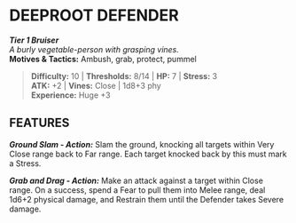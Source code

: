 ﻿---
tier: 1
type: Bruiser
difficulty: 10
hp: 7
stress: 3
---
# DEEPROOT DEFENDER

***Tier 1 Bruiser***  
*A burly vegetable-person with grasping vines.*  
**Motives & Tactics:** Ambush, grab, protect, pummel

> **Difficulty:** 10 | **Thresholds:** 8/14 | **HP:** 7 | **Stress:** 3  
> **ATK:** +2 | **Vines:** Close | 1d8+3 phy  
> **Experience:** Huge +3

## FEATURES

***Ground Slam - Action:*** Slam the ground, knocking all targets within Very Close range back to Far range. Each target knocked back by this must mark a Stress.

***Grab and Drag - Action:*** Make an attack against a target within Close range. On a success, spend a Fear to pull them into Melee range, deal 1d6+2 physical damage, and Restrain them until the Defender takes Severe damage.
